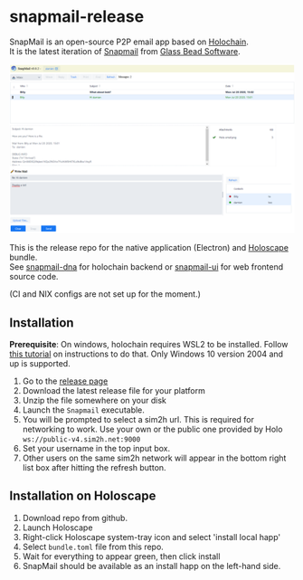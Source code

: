 # snapmail-release
SnapMail is an open-source P2P email app based on [Holochain](https://holochain.org/).  
It is the latest iteration of [Snapmail](http://www.glassbead.com/snapmail/index.shtml) from [Glass Bead Software](http://www.glassbead.com/).


![sshot](https://github.com/ddd-mtl/snapmail-release/blob/master/snapmail-ui.png)

This is the release repo for the native application (Electron) and [Holoscape](https://github.com/holochain/holoscape) bundle.  
See [snapmail-dna](https://github.com/ddd-mtl/snapmail-dna) for holochain backend or [snapmail-ui](https://github.com/ddd-mtl/snapmail-ui) for web frontend source code.

(CI and NIX configs are not set up for the moment.)

## Installation

**Prerequisite**: On windows, holochain requires WSL2 to be installed. Follow [this tutorial](https://pureinfotech.com/install-windows-subsystem-linux-2-windows-10/) on instructions to do that. Only Windows 10 version 2004 and up is supported.

1. Go to the [release page](https://github.com/glassbeadsoftware/snapmail-release/releases)
1. Download the latest release file for your platform
1. Unzip the file somewhere on your disk
1. Launch the `Snapmail` executable.  
1. You will be prompted to select a sim2h url. This is required for networking to work.
Use your own or the public one provided by Holo `ws://public-v4.sim2h.net:9000`
1. Set your username in the top input box.
1. Other users on the same sim2h network will appear in the bottom right list box after hitting the refresh button.

## Installation on Holoscape

1. Download repo from github.
1. Launch Holoscape
1. Right-click Holoscape system-tray icon and select 'install local happ'
1. Select `bundle.toml` file from this repo.
1. Wait for everything to appear green, then click install
1. SnapMail should be available as an install happ on the left-hand side.
